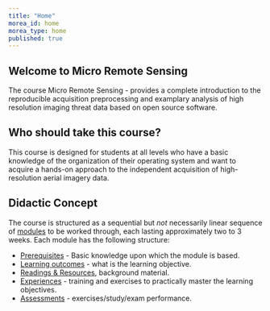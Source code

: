 ```yaml
---
title: "Home"
morea_id: home
morea_type: home
published: true
---
```


## Welcome to Micro Remote Sensing 


The course Micro Remote Sensing - provides a complete introduction to the reproducible acquisition preprocessing and examplary analysis of high resolution imaging threat data based on open source software. 

## Who should take this course?

This course is designed for students at all levels who have a basic knowledge of the organization of their operating system and want to acquire a hands-on approach to the independent acquisition of high-resolution aerial imagery data.

## Didactic Concept

 The course is structured as a sequential but *not* necessarily linear sequence of [modules](/LV-Micro-Remote-Sensing/modules) to be worked through, each lasting approximately two to 3 weeks. Each module has the following structure:

  * [Prerequisites](/LV-Micro-Remote-Sensing/prerequisites) - Basic knowledge upon which the module is based.
  * [Learning outcomes](/LV-Micro-Remote-Sensing/outcomes) - what is the learning objective.
  * [Readings & Resources](/LV-Micro-Remote-Sensing/readings), background material.
  * [Experiences](/LV-Micro-Remote-Sensing/experiences) - training and exercises to practically master the learning objectives.
  * [Assessments](/LV-Micro-Remote-Sensing/assessments) - exercises/study/exam performance.